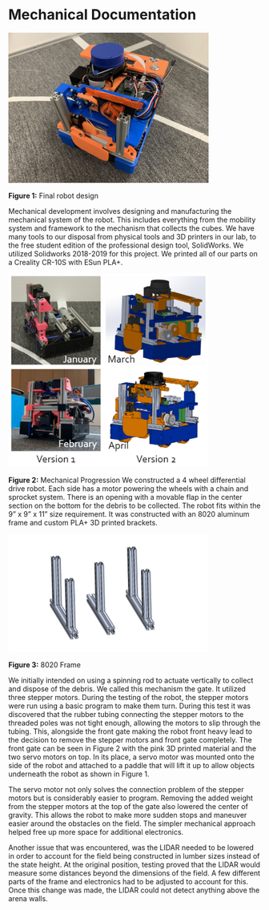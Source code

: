 # Mechanical Documentation

<img src="../Images/Mechanical%20Development/final-bot.jpg"  width="400px"/>

**Figure 1:** Final robot design

Mechanical development involves designing and manufacturing the mechanical system of the robot.  This includes everything from the mobility system and framework to the mechanism that collects the cubes.  We have many tools to our disposal from physical tools and 3D printers in our lab, to the free student edition of the professional design tool, SolidWorks.  We utilized Solidworks 2018-2019 for this project.  We printed all of our parts on a Creality CR-10S with ESun PLA+.

<img src="../Images/Mechanical%20Development/mechanical-progression.PNG"  width="400px"/>

**Figure 2:** Mechanical Progression
We constructed a 4 wheel differential drive robot.  Each side has a motor powering the wheels with a chain and sprocket system.  There is an opening with a movable flap in the center section on the bottom for the debris to be collected.  The robot fits within the 9” x 9” x 11” size requirement.  It was constructed with an 8020 aluminum frame and custom PLA+ 3D printed brackets.

<img src="../Images/CAD%20Images/finalFramework.PNG"  width="400px"/>

**Figure 3:**  8020 Frame

We initially intended on using a spinning rod to actuate vertically to collect and dispose of the debris.  We called this mechanism the gate.  It utilized three stepper motors.  During the testing of the robot, the stepper motors were run using a basic program to make them turn.  During this test it was discovered that the rubber tubing connecting the stepper motors to the threaded poles was not tight enough, allowing the motors to slip through the tubing.  This, alongside the front gate making the robot front heavy lead to the decision to remove the stepper motors and front gate completely. The front gate can be seen in Figure 2 with the pink 3D printed material and the two servo motors on top.   In its place, a servo motor was mounted onto the side of the robot and attached to a paddle that will lift it up to allow objects underneath the robot as shown in Figure 1.  

The servo motor not only solves the connection problem of the stepper motors but is considerably easier to program.  Removing the added weight from the stepper motors at the top of the gate also lowered the center of gravity.  This allows the robot to make more sudden stops and maneuver easier around the obstacles on the field.  The simpler mechanical approach helped free up more space for additional electronics.

Another issue that was encountered, was the LIDAR needed to be lowered in order to account for the field being constructed in lumber sizes instead of the state height.  At the original position, testing proved that the LIDAR would measure some distances beyond the dimensions of the field.  A few different parts of the frame and electronics had to be adjusted to account for this.  Once this change was made, the LIDAR could not detect anything above the arena walls.